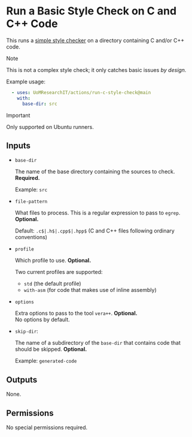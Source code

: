 # Run a Basic Style Check on C and C++ Code

This runs a [simple style checker](https://github.com/verateam/vera) on a directory containing C and/or C++ code.

> [!NOTE]
> This is not a complex style check; it only catches basic issues _by design._

Example usage:

```yml
  - uses: UoMResearchIT/actions/run-c-style-check@main
    with:
      base-dir: src
```

> [!IMPORTANT]
> Only supported on Ubuntu runners.

## Inputs

* `base-dir`

  The name of the base directory containing the sources to check. **Required.**

  Example: `src`

* `file-pattern`

  What files to process. This is a regular expression to pass to `egrep`. **Optional.**

  Default: `.c$|.h$|.cpp$|.hpp$` (C and C++ files following ordinary conventions)

* `profile`

  Which profile to use. **Optional.**

  Two current profiles are supported:

  * `std` (the default profile)
  * `with-asm` (for code that makes use of inline assembly)

* `options`

    Extra options to pass to  the tool `vera++`. **Optional.**  
    No options by default.

* `skip-dir`:

  The name of a subdirectory of the `base-dir` that contains code that should be skipped. **Optional.**

  Example: `generated-code`

## Outputs

None.

## Permissions

No special permissions required.
